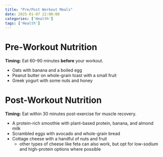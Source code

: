 ```yaml
---
title: "Pre/Post Workout Meals"
date: 2025-01-07 22:00:00
categories: ['Health']
tags: ['Health']
---
```


# Pre-Workout Nutrition
**Timing:** Eat 60–90 minutes **before** your workout.

- Oats with banana and a boiled egg
- Peanut butter on whole-grain toast with a small fruit
- Greek yogurt with some nuts and honey


# Post-Workout Nutrition
**Timing:** Eat within 30 minutes post-exercise for muscle recovery.

- A protein-rich smoothie with plant-based protein, banana, and almond milk
- Scrambled eggs with avocado and whole-grain bread
- Cottage cheese with a handful of nuts and fruit
  - other types of cheese like feta can also work, but opt for low-sodium and high-protein options where possible




